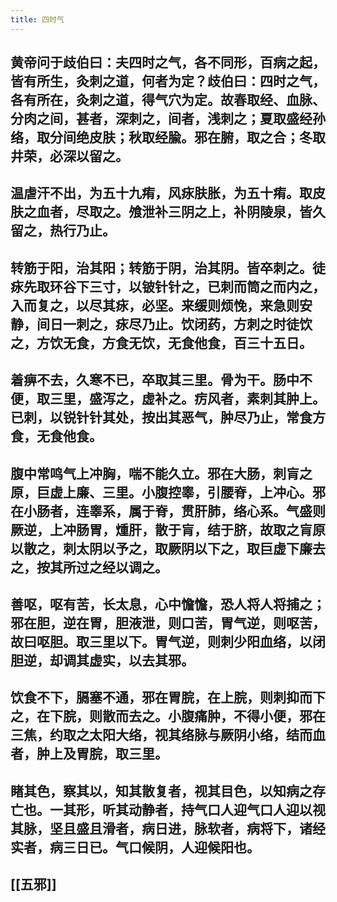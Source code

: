 ```yaml
---
title: 四时气
---
```


## 黄帝问于歧伯曰：夫四时之气，各不同形，百病之起，皆有所生，灸刺之道，何者为定？歧伯曰：四时之气，各有所在，灸刺之道，得气穴为定。故春取经、血脉、分肉之间，甚者，深刺之，间者，浅刺之；夏取盛经孙络，取分间绝皮肤；秋取经腧。邪在腑，取之合；冬取井荣，必深以留之。
## 温虐汗不出，为五十九痏，风㽷肤胀，为五十痏。取皮肤之血者，尽取之。飧泄补三阴之上，补阴陵泉，皆久留之，热行乃止。
## 转筋于阳，治其阳；转筋于阴，治其阴。皆卒刺之。徒㽷先取环谷下三寸，以铍针针之，已刺而筒之而内之，入而复之，以尽其㽷，必坚。来缓则烦悗，来急则安静，间日一刺之，㽷尽乃止。饮闭药，方刺之时徒饮之，方饮无食，方食无饮，无食他食，百三十五日。
## 着痹不去，久寒不已，卒取其三里。骨为干。肠中不便，取三里，盛泻之，虚补之。疠风者，素刺其肿上。已刺，以锐针针其处，按出其恶气，肿尽乃止，常食方食，无食他食。
## 腹中常鸣气上冲胸，喘不能久立。邪在大肠，刺肓之原，巨虚上廉、三里。小腹控睾，引腰脊，上冲心。邪在小肠者，连睾系，属于脊，贯肝肺，络心系。气盛则厥逆，上冲肠胃，煄肝，散于肓，结于脐，故取之肓原以散之，刺太阴以予之，取厥阴以下之，取巨虚下廉去之，按其所过之经以调之。
## 善呕，呕有苦，长太息，心中憺憺，恐人将人将捕之；邪在胆，逆在胃，胆液泄，则口苦，胃气逆，则呕苦，故曰呕胆。取三里以下。胃气逆，则刺少阳血络，以闭胆逆，却调其虚实，以去其邪。
## 饮食不下，膈塞不通，邪在胃脘，在上脘，则刺抑而下之，在下脘，则散而去之。小腹痛肿，不得小便，邪在三焦，约取之太阳大络，视其络脉与厥阴小络，结而血者，肿上及胃脘，取三里。
## 睹其色，察其以，知其散复者，视其目色，以知病之存亡也。一其形，听其动静者，持气口人迎气口人迎以视其脉，坚且盛且滑者，病日进，脉软者，病将下，诸经实者，病三日已。气口候阴，人迎候阳也。
## [[五邪]]
